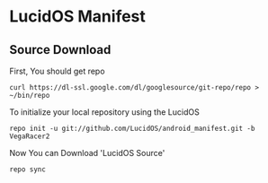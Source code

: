 LucidOS Manifest
================

Source Download
---------------

First, You should get repo

    curl https://dl-ssl.google.com/dl/googlesource/git-repo/repo > ~/bin/repo

To initialize your local repository using the LucidOS

    repo init -u git://github.com/LucidOS/android_manifest.git -b VegaRacer2

Now You can Download 'LucidOS Source'

    repo sync

